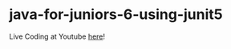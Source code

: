 # java-for-juniors-6-using-junit5

Live Coding at Youtube [here](https://www.youtube.com/watch?v=tga2TzN_KBw)!
